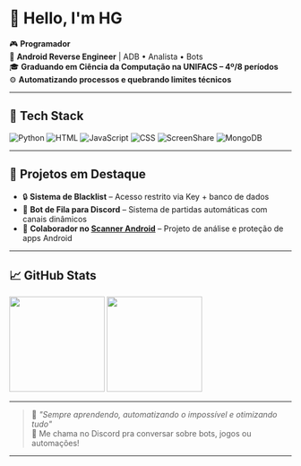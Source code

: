 # 👋 Hello, I'm HG

🎮 **Programador**  
📱 **Android Reverse Engineer** | ADB • Analista • Bots  
🎓 **Graduando em Ciência da Computação na UNIFACS – 4º/8 períodos**  
⚙️ **Automatizando processos e quebrando limites técnicos**

---

## 🔧 Tech Stack

![Python](https://img.shields.io/badge/Python-3776AB?style=for-the-badge&logo=python&logoColor=white)
![HTML](https://img.shields.io/badge/HTML5-E34F26?style=for-the-badge&logo=html5&logoColor=white)
![JavaScript](https://img.shields.io/badge/JavaScript-F7DF1E?style=for-the-badge&logo=javascript&logoColor=black)
![CSS](https://img.shields.io/badge/CSS3-1572B6?style=for-the-badge&logo=css3&logoColor=white)
![ScreenShare](https://img.shields.io/badge/ScreenShare-Automation-blueviolet?style=for-the-badge)
![MongoDB](https://img.shields.io/badge/MongoDB-4EA94B?style=for-the-badge&logo=mongodb&logoColor=white)

---

## 🚀 Projetos em Destaque

- 🔒 **Sistema de Blacklist** – Acesso restrito via Key + banco de dados  
- 🤖 **Bot de Fila para Discord** – Sistema de partidas automáticas com canais dinâmicos  
- 🤝 **Colaborador no [Scanner Android](https://github.com/kellerzz/KellerSS-Android)** – Projeto de análise e proteção de apps Android

---

## 📈 GitHub Stats

<p align="left">
  <img height="170em" src="https://github-readme-stats.vercel.app/api?username=Hugo7-xy&show_icons=true&theme=radical&count_private=true"/>
  <img height="170em" src="https://github-readme-stats.vercel.app/api/top-langs/?username=Hugo7-xy&layout=compact&theme=radical"/>
</p>

---

> 🧠 _"Sempre aprendendo, automatizando o impossível e otimizando tudo"_  
> 💬 Me chama no Discord pra conversar sobre bots, jogos ou automações!

---

